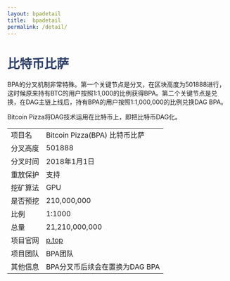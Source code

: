 ```yaml
---
layout: bpadetail
title:  bpadetail
permalink: /detail/
---
```

<h1 style="color: #2F416A">比特币比萨</h1>
<p>BPA的分叉机制非常特殊。第一个关键节点是分叉，在区块高度为501888进行，这时候原来持有BTC的用户按照1:1,000的比例获得BPA。第二个关键节点是兑换，在DAG主链上线后，持有BPA的用户按照1:1,000,000的比例兑换DAG BPA。
</p>
<p>Bitcoin Pizza将DAG技术运用在比特币上，即把比特币DAG化。
</p>
<table class="center">
  <tbody>
    <tr>
        <td class="tablehalf">项目名</td>
        <td class="tablehalf">Bitcoin Pizza(BPA) 比特币比萨</td>
    </tr>
    <tr>
        <td>分叉高度</td>
        <td>501888</td>
    </tr>
    <tr>
        <td>分叉时间</td>
        <td>2018年1月1日</td>
    </tr>
    <tr>
        <td>重放保护</td>
        <td>支持</td>
    </tr>
    <tr>
        <td>挖矿算法</td>
        <td>GPU</td>
    </tr>
    <tr>
        <td>是否预挖</td>
        <td>210,000,000</td>
    </tr>
    <tr>
        <td>比例</td>
        <td>1:1000</td>
    </tr>
    <tr>
        <td>总量</td>
        <td>21,210,000,000</td>
    </tr>
    <tr>
        <td>项目官网</td>
        <td><a href="http://www.p.top/" target="_blank">p.top</a></td>
    </tr>
    <tr>
        <td>项目团队</td>
        <td>BPA团队</td>
    </tr>
    <tr>
        <td>其他信息</td>
        <td>BPA分叉币后续会在置换为DAG BPA</td>
    </tr>
  </tbody>
</table>